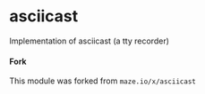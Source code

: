 # asciicast

Implementation of asciicast (a tty recorder)

#### Fork

This module was forked from `maze.io/x/asciicast`
